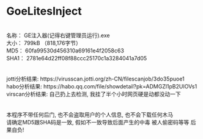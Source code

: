 # GoeLitesInject
 <br>
名称：	GE注入器(记得右键管理员运行).exe  <br>
大小： 	799kB （818,176字节）  <br>
MD5：	60fa99530d456310a69161e4f2058c63  <br>
SHA1：	2781e64d22ff08f88ccc25170c1a3284041a7d05 <br>
 <br>

 <br>
jotti分析结果: https://virusscan.jotti.org/zh-CN/filescanjob/3do35puoe1 <br>
habo分析结果: https://habo.qq.com/file/showdetail?pk=ADMGZl1pB2UIOVs1 <br>
virscan分析结果: 自己扔上去检测, 我挂了半个小时网页硬是动都没动一下 <br>
 <br>

 <br>
本程序不带任何后门, 也不会盗取用户的个人信息, 也不会下载任何木马 <br>
请确定MD5跟SHA码是一致, 假如不一致导致后面产生的中毒 被人偷密码等等 后果自负! <br>

